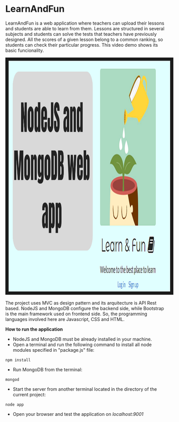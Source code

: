 # LearnAndFun

LearnAndFun is a web application where teachers can upload their lessons and students are able to learn from them. Lessons are structured in several subjects and students can solve the tests that teachers have previously designed. All the scores of a given lesson belong to a common ranking, so students can check their particular progress.
This video demo shows its basic funcionality. 

<a href="http://www.youtube.com/watch?feature=player_embedded&v=YWv26BDM3UM
" target="_blank"><img src="https://github.com/enricmartos/LearnAndFun/blob/master/public/imagenes/admin_img/Thumbnail.png" 
width="1080" height="720" border="10"/></a>

The project uses MVC as design pattern and its arquitecture is API Rest based. NodeJS and MongoDB configure the backend side, while Bootstrap is the main framework used on frontend side. So, the programming languages involved here are Javascript, CSS and HTML. 

**How to run the application**

- NodeJS and MongoDB must be already installed in your machine.
- Open a terminal and run the following command to install all node modules specified in "package.js" file:
```
npm install
```
- Run MongoDB from the terminal:
```
mongod
```
- Start the server from another terminal located in the directory of the current project:
```
node app
```
- Open your browser and test the application on *localhost:9001*
